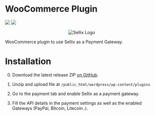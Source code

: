 # WooCommerce Plugin

![](https://img.shields.io/badge/Sellix-WooCommerce-blueviolet) ![](https://img.shields.io/badge/Version-v1.0.0-green)

<p align="center">
  <img src="https://cdn.sellix.io/cdn-cgi/image/w=500,h=500/static/logo/main.png" alt="Sellix Logo"/>
</p>

WooCommerce plugin to use Sellix as a Payment Gateway.

# Installation

0. Download the latest release ZIP [on GitHub](https://github.com/Sellix/woocommerce/releases).

1. Unzip and upload file at `/public_html/wordpress/wp-content/plugins`

2. Go to the payment tab and enable Sellix as a payment gateway.

3. Fill the API details in the payment settings as well as the enabled Gateways (PayPal, Bitcoin, Litecoin..).
